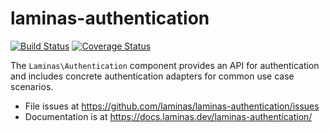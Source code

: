 # laminas-authentication

[![Build Status](https://travis-ci.com/laminas/laminas-authentication.svg?branch=master)](https://travis-ci.com/laminas/laminas-authentication)
[![Coverage Status](https://coveralls.io/repos/github/laminas/laminas-authentication/badge.svg?branch=master)](https://coveralls.io/github/laminas/laminas-authentication?branch=master)

The `Laminas\Authentication` component provides an API for authentication and
includes concrete authentication adapters for common use case scenarios.

- File issues at https://github.com/laminas/laminas-authentication/issues
- Documentation is at https://docs.laminas.dev/laminas-authentication/
